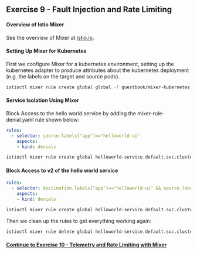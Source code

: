 ## Exercise 9 - Fault Injection and Rate Limiting

#### Overview of Istio Mixer

See the overview of Mixer at [istio.io](https://istio.io/docs/concepts/policy-and-control/mixer.html).

#### Setting Up Mixer for Kubernetes

First we configure Mixer for a kubernetes environment, setting up the kubernetes adapter to produce attributes about the kubernetes deployment (e.g. the labels on the target and source pods).

```sh
istioctl mixer rule create global global -f guestbook/mixer-kubernetes.yaml
```

#### Service Isolation Using Mixer

Block Access to the hello world service by adding the mixer-rule-denial.yaml rule shown below:

```yaml
rules:
  - selector: source.labels["app"]=="helloworld-ui"
    aspects:
    - kind: denials
```

```sh
istioctl mixer rule create global helloworld-service.default.svc.cluster.local -f guestbook/mixer-rule-denial.yaml
```

#### Block Access to v2 of the hello world service

```yaml
rules:
  - selector: destination.labels["app"]=="helloworld-ui" && source.labels["version"] == "v2"
    aspects:
    - kind: denials
```

```sh
istioctl mixer rule create global helloworld-service.default.svc.cluster.local -f mixer-rule-denial-v2.yaml
```

Then we clean up the rules to get everything working again:

```sh
istioctl mixer rule delete global helloworld-service.default.svc.cluster.local
```

#### [Continue to Exercise 10 - Telemetry and Rate Limiting with Mixer](../exercise-10/README.md)
